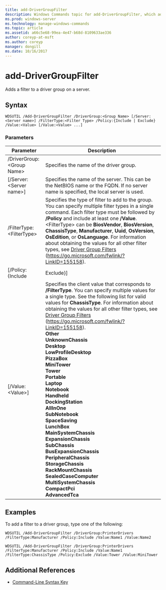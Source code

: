 ```yaml
---
title: add-DriverGroupFilter
description: Windows Commands topic for add-DriverGroupFilter, which adds a filter to a driver group on a server.
ms.prod: windows-server
ms.technology: manage-windows-commands
ms.topic: article
ms.assetid: a66c5e68-99ea-4e47-b68d-8109633ae336
author: coreyp-at-msft
ms.author: coreyp
manager: dongill
ms.date: 10/16/2017
---
```


# add-DriverGroupFilter

Adds a filter to a driver group on a server.

## Syntax

```
WDSUTIL /Add-DriverGroupFilter /DriverGroup:<Group Name> [/Server:<Server name>] /FilterType:<Filter Type> /Policy:{Include | Exclude} /Value:<Value> [/Value:<Value> ...]
```

### Parameters

|         Parameter          |                                                                                                                                                                                                                                                                                                                                                                                                                                                                            Description                                                                                                                                                                                                                                                                                                                                                                                                                                                                            |
|----------------------------|-------------------------------------------------------------------------------------------------------------------------------------------------------------------------------------------------------------------------------------------------------------------------------------------------------------------------------------------------------------------------------------------------------------------------------------------------------------------------------------------------------------------------------------------------------------------------------------------------------------------------------------------------------------------------------------------------------------------------------------------------------------------------------------------------------------------------------------------------------------------------------------------------------------------------------------------------------------------|
| /DriverGroup:\<Group Name> |                                                                                                                                                                                                                                                                                                                                                                                                                                                              Specifies the name of the driver group.                                                                                                                                                                                                                                                                                                                                                                                                                                                              |
|  [/Server:\<Server name>]  |                                                                                                                                                                                                                                                                                                                                                                                                               Specifies the name of the server. This can be the NetBIOS name or the FQDN. If no server name is specified, the local server is used.                                                                                                                                                                                                                                                                                                                                                                                                               |
| /FilterType:\<FilterType>  |                                                                                                                                                                                                   Specifies the type of filter to add to the group. You can specify multiple filter types in a single command. Each filter type must be followed by **/Policy** and include at least one **/Value**. \<FilterType> can be **BiosVendor**, **BiosVersion**, **ChassisType**, **Manufacturer**, **Uuid**, **OsVersion**, **OsEdition**, or **OsLanguage**. For information about obtaining the values for all other filter types, see [Driver Group Filters](https://go.microsoft.com/fwlink/?LinkID=155158) (<https://go.microsoft.com/fwlink/?LinkID=155158>).                                                                                                                                                                                                    |
|     [/Policy:{Include      |                                                                                                                                                                                                                                                                                                                                                                                                                                                                             Exclude}]                                                                                                                                                                                                                                                                                                                                                                                                                                                                             |
|     [/Value:\<Value>]      | Specifies the client value that corresponds to **/FilterType**. You can specify multiple values for a single type. See the following list for valid values for **ChassisType**. For information about obtaining the values for all other filter types, see [Driver Group Filters](https://go.microsoft.com/fwlink/?LinkID=155158) (<https://go.microsoft.com/fwlink/?LinkID=155158>).</br>**Other**</br>**UnknownChassis**</br>**Desktop**</br>**LowProfileDesktop**</br>**PizzaBox**</br>**MiniTower**</br>**Tower**</br>**Portable**</br>**Laptop**</br>**Notebook**</br>**Handheld**</br>**DockingStation**</br>**AllInOne**</br>**SubNotebook**</br>**SpaceSaving**</br>**LunchBox**</br>**MainSystemChassis**</br>**ExpansionChassis**</br>**SubChassis**</br>**BusExpansionChassis**</br>**PeripheralChassis**</br>**StorageChassis**</br>**RackMountChassis**</br>**SealedCaseComputer**</br>**MultiSystemChassis**</br>**CompactPci**</br>**AdvancedTca** |

## <a name=BKMK_examples></a>Examples

To add a filter to a driver group, type one of the following:
```
WDSUTIL /Add-DriverGroupFilter /DriverGroup:PrinterDrivers /FilterType:Manufacturer /Policy:Include /Value:Name1 /Value:Name2
```
```
WDSUTIL /Add-DriverGroupFilter /DriverGroup:PrinterDrivers /FilterType:Manufacturer /Policy:Include /Value:Name1 /FilterType:ChassisType /Policy:Exclude /Value:Tower /Value:MiniTower
```

## Additional References

- [Command-Line Syntax Key](command-line-syntax-key.md)

